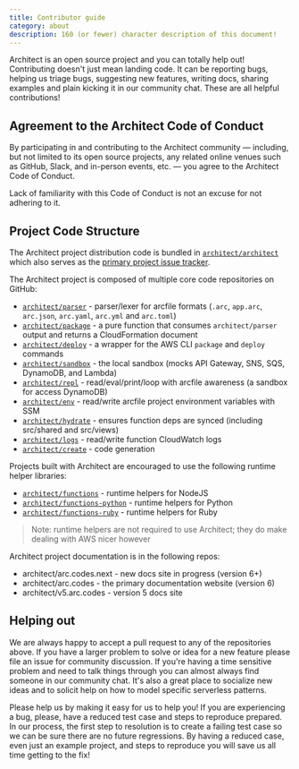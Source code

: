 ```yaml
---
title: Contributor guide
category: about
description: 160 (or fewer) character description of this document!
---
```


Architect is an open source project and you can totally help out! Contributing doesn't just mean landing code. It can be reporting bugs, helping us triage bugs, suggesting new features, writing docs, sharing examples and plain kicking it in our community chat. These are all helpful contributions!

## Agreement to the Architect Code of Conduct

By participating in and contributing to the Architect community — including, but not limited to its open source projects, any related online venues such as GitHub, Slack, and in-person events, etc. — you agree to the Architect Code of Conduct.

Lack of familiarity with this Code of Conduct is not an excuse for not adhering to it.

## Project Code Structure

The Architect project distribution code is bundled in [`architect/architect`](https://github.com/architect/architect) which also serves as the [primary project issue tracker](https://github.com/architect/architect/issues).

The Architect project is composed of multiple core code repositories on GitHub:

- [`architect/parser`](https://github.com/architect/parser) - parser/lexer for arcfile formats (`.arc`, `app.arc`, `arc.json`, `arc.yaml`, `arc.yml` and `arc.toml`)
- [`architect/package`](https://github.com/architect/package) - a pure function that consumes `architect/parser` output and returns a CloudFormation document
- [`architect/deploy`](https://github.com/architect/deploy) - a wrapper for the AWS CLI `package` and `deploy` commands
- [`architect/sandbox`](https://github.com/architect/sandbox) - the local sandbox (mocks API Gateway, SNS, SQS, DynamoDB, and Lambda)
- [`architect/repl`](https://github.com/architect/repl) - read/eval/print/loop with arcfile awareness (a sandbox for access DynamoDB)
- [`architect/env`](https://github.com/architect/env) - read/write arcfile project environment variables with SSM
- [`architect/hydrate`](https://github.com/architect/hydrate) - ensures function deps are synced (including src/shared and src/views)
- [`architect/logs`](https://github.com/architect/logs) - read/write function CloudWatch logs
- [`architect/create`](https://github.com/architect/create) - code generation

Projects built with Architect are encouraged to use the following runtime helper libraries:

- [`architect/functions`](https://github.com/architect/functions) - runtime helpers for NodeJS
- [`architect/functions-python`](https://github.com/architect/functions-python) - runtime helpers for Python
- [`architect/functions-ruby`](https://github.com/architect/functions-ruby) - runtime helpers for Ruby

> Note: runtime helpers are not required to use Architect; they do make dealing with AWS nicer however

Architect project documentation is in the following repos:

- architect/arc.codes.next - new docs site in progress (version 6+)
- architect/arc.codes - the primary documentation website (version 6)
- architect/v5.arc.codes - version 5 docs site

## Helping out

We are always happy to accept a pull request to any of the repositories above. If you have a larger problem to solve or idea for a new feature please file an issue for community discussion. If you're having a time sensitive problem and need to talk things through you can almost always find someone in our community chat. It's also a great place to socialize new ideas and to solicit help on how to model specific serverless patterns.

Please help us by making it easy for us to help you! If you are experiencing a bug, please, have a reduced test case and steps to reproduce prepared. In our process, the first step to resolution is to create a failing test case so we can be sure there are no future regressions. By having a reduced case, even just an example project, and steps to reproduce you will save us all time getting to the fix!
